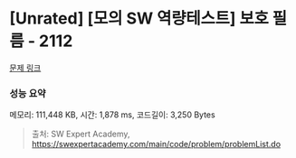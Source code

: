 # [Unrated] [모의 SW 역량테스트] 보호 필름 - 2112 

[문제 링크](https://swexpertacademy.com/main/code/problem/problemDetail.do?contestProbId=AV5V1SYKAaUDFAWu) 

### 성능 요약

메모리: 111,448 KB, 시간: 1,878 ms, 코드길이: 3,250 Bytes



> 출처: SW Expert Academy, https://swexpertacademy.com/main/code/problem/problemList.do